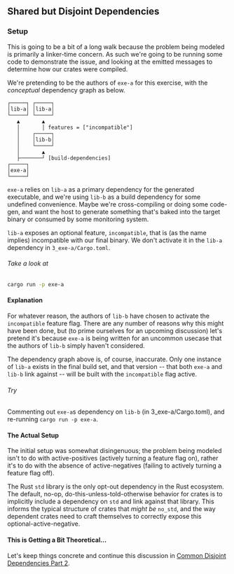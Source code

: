 ## Shared but Disjoint Dependencies

### Setup
This is going to be a bit of a long walk because the problem being modeled is primarily a linker-time concern. As such we're going to be running some code to demonstrate the issue, and looking at the emitted messages to determine how our crates were compiled.

We're pretending to be the authors of `exe-a` for this exercise, with the _conceptual_ dependency graph as below.

```
┌─────┐ ┌─────┐
│lib-a│ │lib-a│
└─────┘ └─────┘
   ▲       ▲
   │       │ features = ["incompatible"]
   │    ┌─────┐
   │    │lib-b│
   │    └─────┘
   │       ▲
   ├───────┘ [build-dependencies]
┌─────┐
│exe-a│
└─────┘
```

`exe-a` relies on `lib-a` as a primary dependency for the generated executable, and we're using `lib-b` as a build dependency for some undefined convenience. Maybe we're cross-compiling or doing some code-gen, and want the host to generate something that's baked into the target binary or consumed by some monitoring system.

`lib-a` exposes an optional feature, `incompatible`, that is (as the name implies) incompatible with our final binary. We don't activate it in the `lib-a` dependency in `3_exe-a/Cargo.toml`.

###### Take a look at

```sh
cargo run -p exe-a
```

#### Explanation

For whatever reason, the authors of `lib-b` have chosen to activate the `incompatible` feature flag. There are any number of reasons why this might have been done, but (to prime ourselves for an upcoming discussion) let's pretend it's because `exe-a` is being written for an uncommon usecase that the authors of `lib-b` simply haven't considered.

The dependency graph above is, of course, inaccurate. Only one instance of `lib-a` exists in the final build set, and that version -- that both `exe-a` and `lib-b` link against -- will be built with the `incompatible` flag active.

###### Try

Commenting out `exe-a`s dependency on `lib-b` (in 3_exe-a/Cargo.toml), and re-running `cargo run -p exe-a`.

#### The Actual Setup

The initial setup was somewhat disingenuous; the problem being modeled isn't to do with active-positives (actively turning a feature flag on), rather it's to do with the absence of active-negatives (failing to actively turning a feature flag off).

The Rust `std` library is the only opt-out dependency in the Rust ecosystem. The default, no-op, do-this-unless-told-otherwise behavior for crates is to implicitly include a dependency on `std` and link against that library. This informs the typical structure of crates that _might be_ `no_std`, and the way dependent crates need to craft themselves to correctly expose this optional-active-negative.

#### This is Getting a Bit Theoretical...

Let's keep things concrete and continue this discussion in [Common Disjoint Dependencies Part 2][].

[Common Disjoint Dependencies Part 2]: ../common-disjoint-dependency.pt2/
